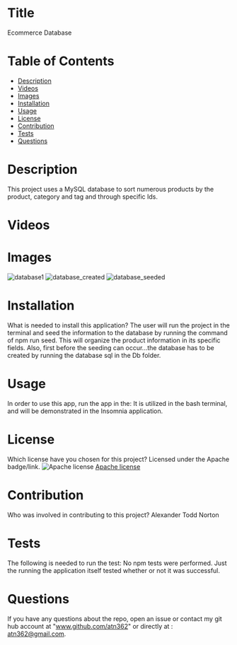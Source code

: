 
  
# Title 

Ecommerce Database


# Table of Contents 
* [Description](#description)
* [Videos](#videos)
* [Images](#images)
* [Installation](#installation)
* [Usage](#usage)
* [License](#license)
* [Contribution](#contribution)
* [Tests](#tests)
* [Questions](#questions)



# Description

This project uses a MySQL database to sort numerous products by the product, category and tag and through specific Ids.

# Videos

# Images

![database1](https://user-images.githubusercontent.com/77468756/117696525-03f4ac80-b187-11eb-93bd-f22d6ae01c1d.png)
![database_created](https://user-images.githubusercontent.com/77468756/117696529-05be7000-b187-11eb-9f6e-aa618b13af79.png)
![database_seeded](https://user-images.githubusercontent.com/77468756/117696538-07883380-b187-11eb-9522-40342c221541.png)


# Installation
What is needed to install this application? The user will run the project in the terminal and seed the information to the database by running the command of npm run seed.  This will organize the product information in its specific fields. Also, first before the seeding can occur...the database has to be created by running the database sql in the Db folder. 

# Usage
In order to use this app, run the app in the: It is utilized in the bash terminal, and will be demonstrated in the Insomnia application.

# License
Which license have you chosen for this project? Licensed under the Apache badge/link.
![Apache license](https://img.shields.io/badge/License-Apache%202.0-green.svg)
[Apache license](https://www.apache.org/licenses/LICENSE-2.0)

# Contribution
​Who was involved in contributing to this project? Alexander Todd Norton

# Tests
The following is needed to run the test: No npm tests were performed.  Just the running the application itself tested whether or not it was successful.

# Questions
If you have any questions about the repo, open an issue or contact my git hub account at "www.github.com/atn362" or  directly at : atn362@gmail.com.
